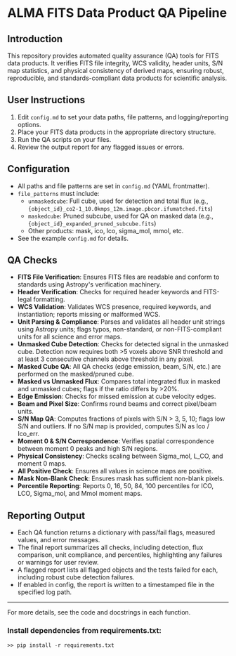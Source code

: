 # ALMA FITS Data Product QA Pipeline

## Introduction
This repository provides automated quality assurance (QA) tools for FITS data products. It verifies FITS file integrity, WCS validity, header units, S/N map statistics, and physical consistency of derived maps, ensuring robust, reproducible, and standards-compliant data products for scientific analysis.

## User Instructions
1. Edit `config.md` to set your data paths, file patterns, and logging/reporting options.
2. Place your FITS data products in the appropriate directory structure.
3. Run the QA scripts on your files.
4. Review the output report for any flagged issues or errors.

## Configuration
- All paths and file patterns are set in `config.md` (YAML frontmatter).
- `file_patterns` must include:
  - `unmaskedcube`: Full cube, used for detection and total flux (e.g., `{object_id}_co2-1_10.0kmps_12m.image.pbcor.ifumatched.fits`)
  - `maskedcube`: Pruned subcube, used for QA on masked data (e.g., `{object_id}_expanded_pruned_subcube.fits`)
  - Other products: mask, ico, lco, sigma_mol, mmol, etc.
- See the example `config.md` for details.

## QA Checks
- **FITS File Verification**: Ensures FITS files are readable and conform to standards using Astropy's verification machinery.
- **Header Verification**: Checks for required header keywords and FITS-legal formatting.
- **WCS Validation**: Validates WCS presence, required keywords, and instantiation; reports missing or malformed WCS.
- **Unit Parsing & Compliance**: Parses and validates all header unit strings using Astropy units; flags typos, non-standard, or non-FITS-compliant units for all science and error maps.
- **Unmasked Cube Detection**: Checks for detected signal in the unmasked cube. Detection now requires both >5 voxels above SNR threshold and at least 3 consecutive channels above threshold in any pixel.
- **Masked Cube QA**: All QA checks (edge emission, beam, S/N, etc.) are performed on the masked/pruned cube.
- **Masked vs Unmasked Flux**: Compares total integrated flux in masked and unmasked cubes; flags if the ratio differs by >20%.
- **Edge Emission**: Checks for missed emission at cube velocity edges.
- **Beam and Pixel Size**: Confirms round beams and correct pixel/beam units.
- **S/N Map QA**: Computes fractions of pixels with S/N > 3, 5, 10; flags low S/N and outliers. If no S/N map is provided, computes S/N as Ico / Ico_err.
- **Moment 0 & S/N Correspondence**: Verifies spatial correspondence between moment 0 peaks and high S/N regions.
- **Physical Consistency**: Checks scaling between Sigma_mol, L_CO, and moment 0 maps.
- **All Positive Check**: Ensures all values in science maps are positive.
- **Mask Non-Blank Check**: Ensures mask has sufficient non-blank pixels.
- **Percentile Reporting**: Reports 0, 16, 50, 84, 100 percentiles for ICO, LCO, Sigma_mol, and Mmol moment maps.

## Reporting Output
- Each QA function returns a dictionary with pass/fail flags, measured values, and error messages.
- The final report summarizes all checks, including detection, flux comparison, unit compliance, and percentiles, highlighting any failures or warnings for user review.
- A flagged report lists all flagged objects and the tests failed for each, including robust cube detection failures.
- If enabled in config, the report is written to a timestamped file in the specified log path.

---

For more details, see the code and docstrings in each function.

### Install dependencies from requirements.txt:

`>> pip install -r requirements.txt`
